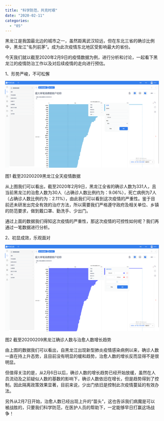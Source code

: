 ```yaml
---
title: "科学防范，共克时艰"
date: "2020-02-11"
categories: 
  - "05"
---
```


黑龙江是我国最北边的城市之一，虽然距离武汉较远，但在东北三省的确诊比例中，黑龙江“名列前茅”。成为此次疫情东北地区受影响最大的省份。

今天我们就以截至2020年2月9日的疫情数据为例，进行分析和讨论，一起看下黑龙江的疫情防治工作以及对后续疫情的走向进行预估。

1、形势严峻，不可松懈

![](images/word-image-40.png)

图1 截至20200209黑龙江全天疫情数据

从上图我们可以看出，截至2020年2月9日，黑龙江全省的确诊人数为331人，且当前黑龙江的治愈人数为30人（占确诊人数比例约为：9.06%），死亡病例为7人（占确诊人数比例约为：2.11%），由此我们可以看到这次疫情的严重性。鉴于目前还未研发出完全有效的治疗方法，所以需要我们严格遵守政府及相关单位、乡镇的防范要求，做到戴口罩、勤洗手、少出门。

通过上面的数据我们得知这次疫情的严重性，那这次疫情的可控性如何呢？我们再通过一笔数据进行分析。

2、初显成效，乐观面对

![](images/word-image-41.png)

图2 截至20200209黑龙江确诊人数与治愈人数增长趋势

由上图的数据我们可以看出，自黑龙江出现新型肺炎疫情感染病例以来，确诊人数一直在持上升态势，且目前没有明显的缓和趋势，治愈人数的增长反而显得不是很明显。

但值得关注的是，从2月6日以后，确诊人数的增长趋势已经开始放缓，虽然在人员流动及之前疑似人数的基数的影响下，确诊人数依旧在增长，但是趋势得到了控制。因此隔离政策效果显著，目前来说，少出门依旧是控制此次疫情蔓延的有效办法。

另外从2月7日开始，治愈人数已经出现上升的“苗头”，这也告诉我们病魔是可以被战胜的，只要我们科学防范，在医护人员的帮助下，一定能够早日打赢这场战争！
